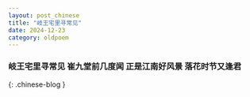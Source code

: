 ```yaml
---
layout: post_chinese
title: "岐王宅里寻常见"
date: 2024-12-23
category: oldpoem
---
```


### 岐王宅里寻常见 崔九堂前几度闻 正是江南好风景 落花时节又逢君
{: .chinese-blog }
